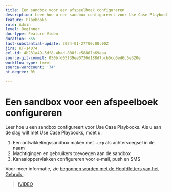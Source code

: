 ```yaml
---
title: Een sandbox voor een afspeelboek configureren
description: Leer hoe u een sandbox configureert voor Use Case Playbooks.
feature: Playbooks
role: Admin
level: Beginner
doc-type: Feature Video
duration: 355
last-substantial-update: 2024-01-27T00:00:00Z
jira: KT-14074
exl-id: 4b231a49-5df8-4bad-800f-e58807b69aaa
source-git-commit: 050bfd05f39ee0736d188d7bcb5cc6ed6c5e320e
workflow-type: tm+mt
source-wordcount: '74'
ht-degree: 0%

---
```


# Een sandbox voor een afspeelboek configureren

Leer hoe u een sandbox configureert voor Use Case Playbooks. Als u aan de slag wilt met Use Case Playbooks, moet u:

1. Een ontwikkelingssandbox maken met `-ucp` als achtervoegsel in de naam
1. Machtigingen en gebruikers toevoegen aan de sandbox
1. Kanaaloppervlakken configureren voor e-mail, push en SMS

Voor meer informatie, zie [ begonnen worden met de Hoofdletters van het Gebruik ](https://experienceleague.adobe.com/docs/experience-platform/use-case-playbooks/playbooks/get-started.html).

>[!VIDEO](https://video.tv.adobe.com/v/3426987/?learn=on)
